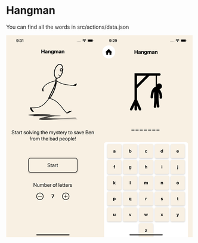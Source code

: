 # Hangman

You can find all the words in src/actions/data.json

<div style="display:flex;flex-direction:row;">
<img src="./readme_images/img1.png" width="250">
<img src="./readme_images/img2.png" width="250">
</div>